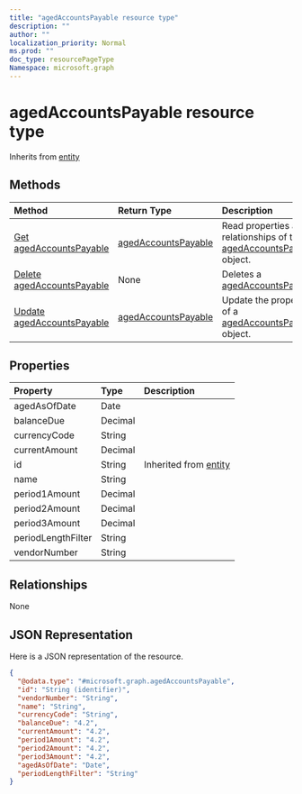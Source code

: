 ```yaml
---
title: "agedAccountsPayable resource type"
description: ""
author: ""
localization_priority: Normal
ms.prod: ""
doc_type: resourcePageType
Namespace: microsoft.graph
---
```



# agedAccountsPayable resource type




Inherits from [entity](../resources/entity.md)

## Methods
|Method|Return Type|Description|
|:---|:---|:---|
|[Get agedAccountsPayable](../api/agedaccountspayable-get.md)|[agedAccountsPayable](../resources/agedAccountsPayable.md)|Read properties and relationships of the [agedAccountsPayable](../resources/agedaccountspayable.md) object.|
|[Delete agedAccountsPayable](../api/agedaccountspayable-delete.md)|None|Deletes a [agedAccountsPayable](../resources/agedaccountspayable.md).|
|[Update agedAccountsPayable](../api/agedaccountspayable-update.md)|[agedAccountsPayable](../resources/agedAccountsPayable.md)|Update the properties of a [agedAccountsPayable](../resources/agedaccountspayable.md) object.|

## Properties
|Property|Type|Description|
|:---|:---|:---|
|agedAsOfDate|Date||
|balanceDue|Decimal||
|currencyCode|String||
|currentAmount|Decimal||
|id|String| Inherited from [entity](../resources/entity.md)|
|name|String||
|period1Amount|Decimal||
|period2Amount|Decimal||
|period3Amount|Decimal||
|periodLengthFilter|String||
|vendorNumber|String||

## Relationships
None

## JSON Representation
Here is a JSON representation of the resource.
<!-- {
  "blockType": "resource",
  "keyProperty": "id",
  "@odata.type": "microsoft.graph.agedAccountsPayable",
  "baseType": "microsoft.graph.entity",
  "openType": false
}
-->
``` json
{
  "@odata.type": "#microsoft.graph.agedAccountsPayable",
  "id": "String (identifier)",
  "vendorNumber": "String",
  "name": "String",
  "currencyCode": "String",
  "balanceDue": "4.2",
  "currentAmount": "4.2",
  "period1Amount": "4.2",
  "period2Amount": "4.2",
  "period3Amount": "4.2",
  "agedAsOfDate": "Date",
  "periodLengthFilter": "String"
}
```

